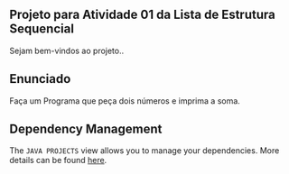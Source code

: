 ## Projeto para Atividade 01 da Lista de Estrutura Sequencial

Sejam bem-vindos ao projeto..

## Enunciado

Faça um Programa que peça dois números e imprima a soma.

## Dependency Management

The `JAVA PROJECTS` view allows you to manage your dependencies. More details can be found [here](https://github.com/microsoft/vscode-java-dependency#manage-dependencies).